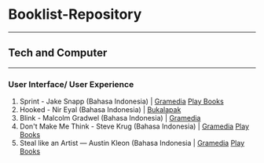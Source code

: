 # Booklist-Repository
---
## Tech and Computer
---
### User Interface/ User Experience
1. Sprint - Jake Snapp (Bahasa Indonesia) | [Gramedia](https://www.gramedia.com/products/sprint-republish) [Play Books](https://play.google.com/store/books/details/Jake_Knapp_Sprint_Republish?id=LxRkDwAAQBAJ)
2. Hooked - Nir Eyal (Bahasa Indonesia) | [Bukalapak](https://www.bukalapak.com/p/hobi-koleksi/buku/bisnis/adaa4k-jual-hooked-nir-eyal?)
3. Blink - Malcolm Gradwel (Bahasa Indonesia) | [Gramedia](https://www.gramedia.com/author/author-malcolm-gladwell)
4. Don't Make Me Think - Steve Krug (Bahasa Indonesia) | [Gramedia](https://www.gramedia.com/products/conf-dont-make-me-think) [Play Books](https://play.google.com/store/books/details/Steve_Krug_Don_t_Make_Me_Think?id=Q-VjCgAAQBAJ)
5. Steal like an Artist — Austin Kleon (Bahasa Indonesia | [Gramedia](https://www.gramedia.com/products/steal-like-an-artist) [Play Books](https://play.google.com/store/books/details/Austin_Kleon_Steal_Like_An_Artist?id=73WqCgAAQBAJ)
